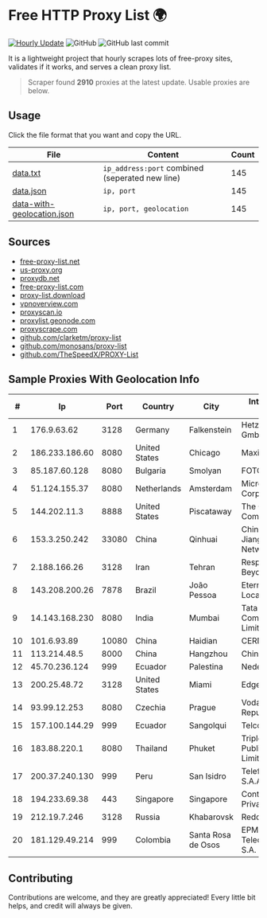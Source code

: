 
# Free HTTP Proxy List 🌍

[![Hourly Update](https://github.com/mertguvencli/http-proxy-list/actions/workflows/main.yml/badge.svg?branch=main)](https://github.com/mertguvencli/http-proxy-list/actions/workflows/main.yml)
![GitHub](https://img.shields.io/github/license/mertguvencli/http-proxy-list)
![GitHub last commit](https://img.shields.io/github/last-commit/mertguvencli/http-proxy-list)

It is a lightweight project that hourly scrapes lots of free-proxy sites, validates if it works, and serves a clean proxy list.


> Scraper found **2910** proxies at the latest update. Usable proxies are below.

## Usage

Click the file format that you want and copy the URL.


|File|Content|Count|
|----|-------|-----|
|[data.txt](https://raw.githubusercontent.com/mertguvencli/http-proxy-list/main/proxy-list/data.txt)|`ip_address:port` combined (seperated new line)|145|
|[data.json](https://raw.githubusercontent.com/mertguvencli/http-proxy-list/main/proxy-list/data.json)|`ip, port`|145|
|[data-with-geolocation.json](https://raw.githubusercontent.com/mertguvencli/http-proxy-list/main/proxy-list/data-with-geolocation.json)|`ip, port, geolocation`|145|

## Sources

* [free-proxy-list.net](https://free-proxy-list.net)
* [us-proxy.org](https://www.us-proxy.org)
* [proxydb.net](http://proxydb.net)
* [free-proxy-list.com](https://free-proxy-list.com/?page=&port=&type%5B%5D=http&type%5B%5D=https&up_time=0&search=Search)
* [proxy-list.download](https://www.proxy-list.download/HTTP)
* [vpnoverview.com](https://vpnoverview.com/privacy/anonymous-browsing/free-proxy-servers)
* [proxyscan.io](https://www.proxyscan.io)
* [proxylist.geonode.com](https://proxylist.geonode.com/api/proxy-list?limit=300&page=1&sort_by=lastChecked&sort_type=desc&protocols=http,https)
* [proxyscrape.com](https://api.proxyscrape.com/v2/?request=displayproxies&protocol=http&timeout=10000&country=all&ssl=all&anonymity=all)
* [github.com/clarketm/proxy-list](https://raw.githubusercontent.com/clarketm/proxy-list/master/proxy-list-raw.txt)
* [github.com/monosans/proxy-list](https://raw.githubusercontent.com/monosans/proxy-list/main/proxies/http.txt)
* [github.com/TheSpeedX/PROXY-List](https://raw.githubusercontent.com/TheSpeedX/PROXY-List/master/http.txt)


## Sample Proxies With Geolocation Info

|#|Ip|Port|Country|City|Internet Service Provider|
|-|--|----|-------|----|-------------------------|
|1|176.9.63.62|3128|Germany|Falkenstein|Hetzner Online GmbH|
|2|186.233.186.60|8080|United States|Chicago|Maxihost LTDA|
|3|85.187.60.128|8080|Bulgaria|Smolyan|FOTON-K|
|4|51.124.155.37|8080|Netherlands|Amsterdam|Microsoft Corporation|
|5|144.202.11.3|8888|United States|Piscataway|The Constant Company|
|6|153.3.250.242|33080|China|Qinhuai|China Unicom Jiangsu Province Network|
|7|2.188.166.26|3128|Iran|Tehran|Respina Networks & Beyond PJSC|
|8|143.208.200.26|7878|Brazil|João Pessoa|Eternal VÔdeo Locadora Ltda|
|9|14.143.168.230|8080|India|Mumbai|Tata Communications Limited|
|10|101.6.93.89|10080|China|Haidian|CERNET|
|11|113.214.48.5|8000|China|Hangzhou|Chinanet|
|12|45.70.236.124|999|Ecuador|Palestina|Nedetel S.A.|
|13|200.25.48.72|3128|United States|Miami|Edgeuno SAS|
|14|93.99.12.253|8080|Czechia|Prague|Vodafone Czech Republic|
|15|157.100.144.29|999|Ecuador|Sangolqui|Telconet S.A|
|16|183.88.220.1|8080|Thailand|Phuket|Triple T Broadband Public Company Limited|
|17|200.37.240.130|999|Peru|San Isidro|Telefonica del Peru S.A.A.|
|18|194.233.69.38|443|Singapore|Singapore|Contabo Asia Private Limited|
|19|212.19.7.246|3128|Russia|Khabarovsk|Redcom LIR|
|20|181.129.49.214|999|Colombia|Santa Rosa de Osos|EPM Telecomunicaciones S.A. E.S.P.|



## Contributing

Contributions are welcome, and they are greatly appreciated! Every
little bit helps, and credit will always be given.

